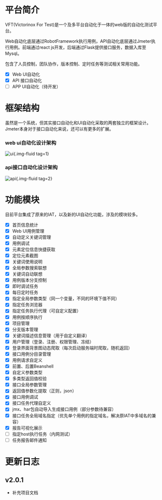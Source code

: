 # 平台简介
VFT(Victorinox For Test)是一个及多平台自动化于一体的web版的自动化测试平台。

Web自动化底层通过RobotFramework执行用例，API自动化底层通过Jmeter执行用例。前端通过react js开发，后端通过Flask提供接口服务，数据入库至Mysql。

包含了人员控制，团队协作，版本控制、定时任务等测试相关常用功能。

- [x] Web UI自动化
- [x] API 接口自动化
- [ ] APP UI自动化（待开发）

# 框架结构
虽然是一个系统，但其实接口自动化和UI自动化采取的两套独立的框架设计。
Jmeter本身对于接口自动化来说，还可以有更多的扩展。
### web ui自动化设计架构
![ui](/img/ui.png){.img-fluid tag=1}

### api接口自动化设计架构
![api](/img/api.png){.img-fluid tag=2}

# 功能模块
目前平台集成了原来的IAT，以及新的UI自动化功能，涉及的模块较多。

- [x] 首页信息统计
- [x] Web UI用例管理
- [x] 自动定义关键词管理
- [x] 用例调试
- [x] 元素定位信息快捷获取
- [x] 定位元素截图
- [x] 关键词使用说明
- [x] 全局参数搜索联想
- [x] 关键词自动联想
- [x] 用例版本分支控制
- [x] 即时调试任务
- [x] 每日定时任务
- [x] 指定全局参数类型（同一个变量，不同的环境下值不同）
- [x] 指定任务浏览器
- [x] 指定任务执行代理（可自定义配置）
- [x] 用例按顺序执行
- [x] 项目管理
- [x] 分支版本管理
- [x] 关键词描述信息管理（用于自定义翻译）
- [x] 用户管理（登录、注册、权限管理、冻结）
- [x] 登录界面背景图动态爬取（每次启动服务端时爬取，随机返回）
- [x] 接口用例分目录管理
- [x] 用例请求自定义
- [x] 前置、后置Beanshell
- [x] 自定义参数类型
- [x] 多类型返回值校验
- [x] 接口全局参数管理
- [x] 返回值参数化提取（正则，json）
- [x] 接口用例调试
- [x] 接口任务代理自定义
- [x] jmx、har包自动导入生成接口用例（部分参数待兼容）
- [x] 接口任务全局域名指定（优先单个用例的指定域名，解决原IAT中多域名的兼容）
- [x] 报告可视化展示
- [ ] 指定host执行任务（内网测试）
- [ ] 任务报告邮件通知

# 更新日志
## v2.0.1

- 补充项目文档

